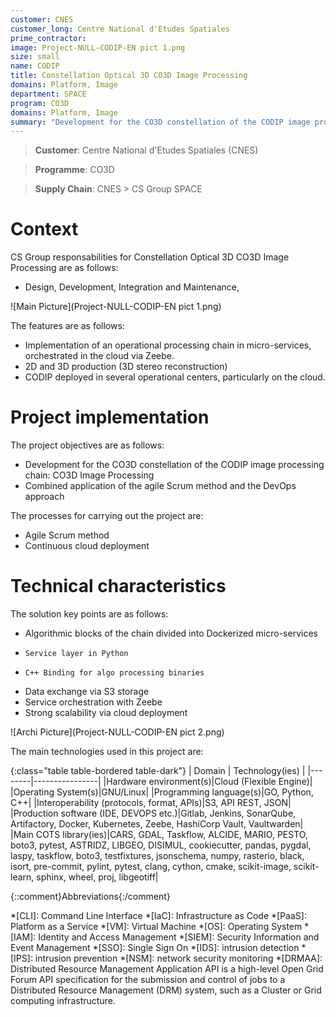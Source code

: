 ```yaml
---
customer: CNES
customer_long: Centre National d'Etudes Spatiales
prime_contractor: 
image: Project-NULL-CODIP-EN pict 1.png
size: small
name: CODIP
title: Constellation Optical 3D CO3D Image Processing
domains: Platform, Image
department: SPACE
program: CO3D
domains: Platform, Image
summary: "Development for the CO3D constellation of the CODIP image processing chain: CO3D Image Processing. Combined application of the agile Scrum method and the DevOps approach"
---
```


> __Customer__\: Centre National d'Etudes Spatiales (CNES)

> __Programme__\: CO3D

> __Supply Chain__\: CNES >  CS Group SPACE


# Context


CS Group responsabilities for Constellation Optical 3D CO3D Image Processing are as follows:
* Design, Development, Integration and Maintenance,

![Main Picture](Project-NULL-CODIP-EN pict 1.png)

The features are as follows:
* Implementation of an operational processing chain in micro-services, orchestrated in the cloud via Zeebe.
* 2D and 3D production (3D stereo reconstruction)
* CODIP deployed in several operational centers, particularly on the cloud.

# Project implementation

The project objectives are as follows:
* Development for the CO3D constellation of the CODIP image processing chain: CO3D Image Processing
* Combined application of the agile Scrum method and the DevOps approach

The processes for carrying out the project are:
* Agile Scrum method
* Continuous cloud deployment

# Technical characteristics

The solution key points are as follows:
* Algorithmic blocks of the chain divided into Dockerized micro-services
*     Service layer in Python
*     C++ Binding for algo processing binaries
* Data exchange via S3 storage
* Service orchestration with Zeebe
* Strong scalability via cloud deployment

![Archi Picture](Project-NULL-CODIP-EN pict 2.png)

The main technologies used in this project are:

{:class="table table-bordered table-dark"}
| Domain | Technology(ies) |
|--------|----------------|
|Hardware environment(s)|Cloud (Flexible Engine)|
|Operating System(s)|GNU/Linux|
|Programming language(s)|GO, Python, C++|
|Interoperability (protocols, format, APIs)|S3, API REST, JSON|
|Production software (IDE, DEVOPS etc.)|Gitlab, Jenkins, SonarQube, Artifactory, Docker, Kubernetes, Zeebe, HashiCorp Vault, Vaultwarden|
|Main COTS library(ies)|CARS, GDAL, Taskflow, ALCIDE, MARIO, PESTO, boto3, pytest, ASTRIDZ, LIBGEO, DISIMUL, cookiecutter, pandas, pygdal, laspy, taskflow, boto3, testfixtures, jsonschema, numpy, rasterio, black, isort, pre-commit, pylint, pytest, clang, cython, cmake, scikit-image, scikit-learn, sphinx, wheel, proj, libgeotiff|



{::comment}Abbreviations{:/comment}

*[CLI]: Command Line Interface
*[IaC]: Infrastructure as Code
*[PaaS]: Platform as a Service
*[VM]: Virtual Machine
*[OS]: Operating System
*[IAM]: Identity and Access Management
*[SIEM]: Security Information and Event Management
*[SSO]: Single Sign On
*[IDS]: intrusion detection
*[IPS]: intrusion prevention
*[NSM]: network security monitoring
*[DRMAA]: Distributed Resource Management Application API is a high-level Open Grid Forum API specification for the submission and control of jobs to a Distributed Resource Management (DRM) system, such as a Cluster or Grid computing infrastructure.
